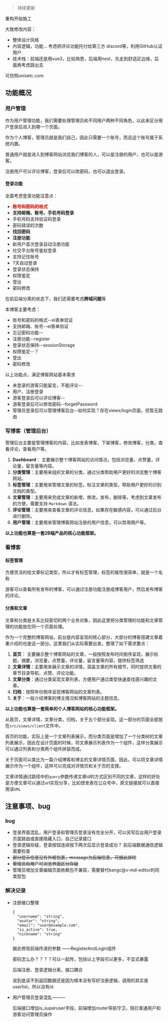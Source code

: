> 持续更新

重构开始施工

大致修改内容：

- 整体设计风格
- 内容逻辑，功能... 考虑把评论功能托付给第三方 discord等，利用GitHub认证用户
- 技术栈：前端还是用vue3，比较熟悉，后端用nest，先走到舒适区边缘，后面再考虑跳出去

可仿照unixetc.com

## 功能概况

###  用户管理

作为用户管理功能，我们需要处理管理员和不同用户两种不同角色，以此来区分用户登录后进入到哪一个页面。

作为个人博客，管理员就是我们自己，因此只需要一个账号，而且这个账号属于系统内置。

普通用户就是进入到博客网站浏览我们博客的人，可以是注册的用户，也可以是游客。

注册用户可以评论博客，登录后可以改密码，也可以退出登录。

#### 登录功能

全面考虑登录功能注意点：

- **<a style="color:red">账号和密码的格式</a>**
- **支持邮箱、账号、**手机号码**登录**
- 手机号码支持验证码登录
- 密码错误的次数
- **找回密码**
- **注册功能**
- 新用户首次登录自动注册功能
- 社交平台账号鉴权登录
- 支持记住账号
- 7天自动登录
- 登录状态保持
- 权限鉴定
- 登出
- 密码修改

在前后端分离的状态下，我们还需要考虑**跨域问题**等

本博客主要考虑：

- 账号和密码的格式--el表单验证
- 支持邮箱、账号--el表单验证
- 忘记密码功能--
- 注册功能--register
- 登录状态保持--sessionStorage
- 权限鉴定--？
- 登出
- 密码修改

以上功能点，满足博客网站基本需求

- 未登录的游客只能留言，不能评论--
- 用户、注册登录
- 游客登录后可以评论博客--
- 游客登录后可以修改密码--forgetPassword
- 管理员登录后可以管理博客后台--如何实现？存在views/login页面，但暂无路由

### 写博客（管理后台）

管理后台主要是管理博客的内容，比如发表博客，下架博客，修改博客，分类，查看评论，查看用户等。

1. **Dashboard**： 主要展示整个博客网站的访问情况，包括浏览量，点赞量，评论量，留言量等内容。
2. **分类管理**：主要用来组织文章的分类，通过分类帮助用户更好的浏览整个博客网站。
3. **标签管理**：主要用来管理文章的标签，标注文章的类型，帮助用户更好的识别文档的类型。
4. **文章管理**：主要用来完成文章的新增，修改，发布，删除等，考虑到文章发布的方便，需要支持 `Markdown` 语法。
5. **评论管理**：主要用来查看文章的评论信息，如果存在敏感内容，可以通过后台进行删除。
6. **用户管理**：主要用来管理博客网站注册的用户信息，可以禁用用户等。

**以上功能也算是一套2B端产品的核心功能框架。**

### 看博客

#### 标签管理

方便灵活的给文章标记类型，所以才有标签管理，标签的属性很简单，就是一个名称

游客可以查看所有发布的博客，可以通过注册功能注册成博客用户，然后发布博客的评论。

#### 分类和文章

文章和分类是关系比较密切的两个业务对象，因此这里把分类管理的功能和文章管理的功能放在同一个页面处理。

作为一个完整的博客网站，前台是内容呈现的核心部分，大部分的博客搭建文章着重介绍的也是这一部分。这里我们从实际需要出发，整理了如下需求要点：

1. **首页**： 主要展示整个博客网站的文章，一般按照发布时间倒序呈现，展示标题，摘要，浏览量，点赞量，评论量，留言量等内容，提供标签筛选
2. **文章详情**：主要用来展示文章的详情，涵盖文章的所有细节，同时提供文章的章节目录导航、点赞、评论功能。
3. **文章分类**：通过分类呈现文章列表，方便用户通过类型快速查找感兴趣的文章。
4. **归档**：按照年份倒序呈现博客网站的文章列表。
5. **关于**：一般介绍博客的博主情况和博客网站的主题信息。

**以上功能也算是一套简单的个人博客网站的核心功能框架。**

从首页，文章详情，文章分类，归档，关于五个部分呈现。这一部分的页面全部放在`src/views/client`文件中。

首页的功能，实际上是一个文章列表展示，而分类页面是增加了一个分类树的文章列表展示，因此在设计页面的时候，将文章展示列表作为一个组件，这样分类展示可以通过列表和分类两个组件拼装而成。

关于页面可以类比为一篇介绍博客和博主的文章详情页面，因此，可以将文章详情展示作为一个组件，这样可以完成对详情页和关于页的支撑。

文章详情通过路径中的`query`参数传递文章id的方式区别不同的文章，这样的好处是方便文章可以通过url实现分享，比如想发表在公众号中，原文链接就可以直接用该`URL`


## 注意事项、bug

### bug

- 登录界面混乱，用户登录和管理员登录没有完全分开，可以另写后台用户登录页面路由或直接隐藏入口，自己记录接口
- 登录逻辑存疑，登录按钮连续按下两次后显示登录成功？  前后端数据通信逻辑需要检查
- ~~部分提示信息没有外框包裹，message为后端信息，可据此排除~~
- ~~管理员和用户可浏览界面区分存疑~~
- 管理员增加文章编辑页面依赖包不兼容，需要替代kangc@v-md-editor的同类型包



### 解决记录

- 注册接口整理

  ```
  {
    "username": "string",
    "avatar": "string",
    "email": "user@example.com",
    "is_active": true,
    "nickname": "string"
  }
  ```

  据此修改前端传递的参数 ——RegisterAndLogin组件
  
  密码怎么办？？？？可以一起传，包括以上字段可以更多，不显式暴露
  
  后端注册、登录逻辑分离，接口耦合
  
  说到底读不到返回数据还是因为根本没有写好注册逻辑，调用的其实是userlist，所以没有id

  
- 用户管理员登录混乱———

  后端接口增加is_superuser字段，前端增加router导航守卫，阻拦普通用户和游客访问管理员操作
